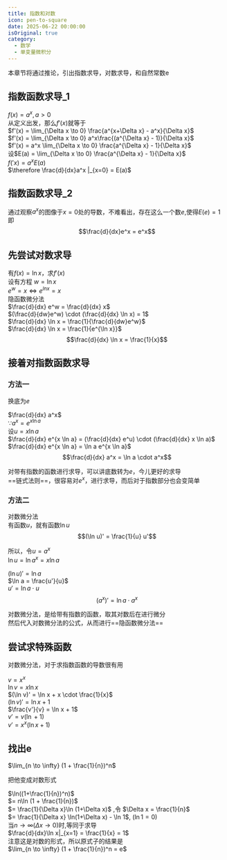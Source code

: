```yaml
---
title: 指数和对数
icon: pen-to-square
date: 2025-06-22 00:00:00
isOriginal: true
category:
  - 数学
  - 单变量微积分
---
```


<!-- more -->

本章节将通过推论，引出指数求导，对数求导，和自然常数e

## 指数函数求导_1

$f(x) = a^x, a > 0$  
从定义出发，那么$f'(x)$就等于  
$f'(x) = \lim_{\Delta x \to 0} \frac{a^{x+\Delta x} - a^x}{\Delta x}$  
$f'(x) = \lim_{\Delta x \to 0} a^x\frac{(a^{\Delta x} - 1)}{\Delta x}$  
$f'(x) = a^x \lim_{\Delta x \to 0} \frac{a^{\Delta x} - 1}{\Delta x}$  
设$E(a) = \lim_{\Delta x \to 0} \frac{a^{\Delta x} - 1}{\Delta x}$  
$f('x) = a^xE(a)$  
$\therefore \frac{d}{dx}a^x |_{x=0} = E(a)$

## 指数函数求导_2 

通过观察$a^x$的图像于$x=0$处的导数，不难看出，存在这么一个数$e$,使得$E(e) = 1$  
即 
$$\frac{d}{dx}e^x = e^x$$

## 先尝试对数求导

有$f(x) = \ln x$，求$f'(x)$  
设有方程 $w = \ln x$  
$e^w = x \Longleftrightarrow e^{lnx} = x$  
隐函数微分法  
$\frac{d}{dx} e^w = \frac{d}{dx} x$  
$(\frac{d}{dw}e^w) \cdot (\frac{d}{dx} \ln x) = 1$  
$\frac{d}{dx} \ln x = \frac{1}{\frac{d}{dw}e^w}$  
$\frac{d}{dx} \ln x = \frac{1}{e^{\ln x}}$  
$$\frac{d}{dx} \ln x = \frac{1}{x}$$

## 接着对指数函数求导


### 方法一

换底为$e$

$\frac{d}{dx} a^x$  
$\because a^x = e^{x \ln a}$  
设$u = x \ln a$  
$\frac{d}{dx} e^{x \ln a} = (\frac{d}{dx} e^u) \cdot (\frac{d}{dx} x \ln a)$  
$\frac{d}{dx} e^{x \ln a} = \ln a e^{x \ln a}$  
$$\frac{d}{dx} a^x = \ln a \cdot a^x$$  

对带有指数的函数进行求导，可以讲底数转为$e$，今儿更好的求导  
==链式法则==，很容易对$e^x$，进行求导，而后对于指数部分也会变简单

### 方法二

对数微分法  
有函数$u$，就有函数$\ln u$  
$$(\ln u)' = \frac{1}{u} u'$$

所以，令$u = a^x$  
$\ln u = \ln a^x = x \ln a$

$(\ln u)' = \ln a$  
$\ln a = \frac{u'}{u}$  
$u' = \ln a \cdot u$  
$$(a^x)' = \ln a \cdot a^x$$

对数微分法，是给带有指数的函数，取其对数后在进行微分  
然后代入对数微分法的公式，从而进行==隐函数微分法==


## 尝试求特殊函数

对数微分法，对于求指数函数的导数很有用

$v = x^x$  
$\ln v = x \ln x$  
$(\ln v)' = \ln x + x \cdot \frac{1}{x}$  
$(\ln v)' = \ln x + 1$  
$\frac{v'}{v} = \ln x + 1$  
$v' = v(\ln + 1)$  
$v' = x^x (\ln x + 1)$

## 找出e

$\lim_{n \to \infty} (1 + \frac{1}{n})^n$

把他变成对数形式

$\ln((1+\frac{1}{n})^n)$  
$= n\ln (1 + \frac{1}{n})$  
$= \frac{1}{\Delta x}\ln (1+\Delta x)$ ,令 $\Delta x = \frac{1}{n}$   
$= \frac{1}{\Delta x} \ln(1+\Delta x) - \ln 1$, ($\ln 1 = 0)$  
当$n \to \infty (\Delta x \to 0)$时,等同于求导  
$\frac{d}{dx}\ln x|_{x=1} = \frac{1}{x} = 1$  
注意这是对数的形式，所以原式子的结果是  
$\lim_{n \to \infty} (1 + \frac{1}{n})^n = e$